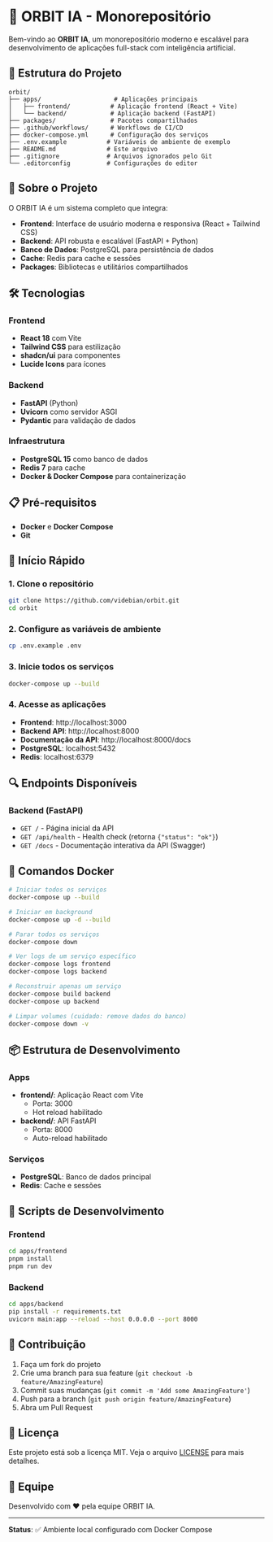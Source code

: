 # 🚀 ORBIT IA - Monorepositório

Bem-vindo ao **ORBIT IA**, um monorepositório moderno e escalável para desenvolvimento de aplicações full-stack com inteligência artificial.

## 📁 Estrutura do Projeto

```
orbit/
├── apps/                    # Aplicações principais
│   ├── frontend/           # Aplicação frontend (React + Vite)
│   └── backend/            # Aplicação backend (FastAPI)
├── packages/               # Pacotes compartilhados
├── .github/workflows/      # Workflows de CI/CD
├── docker-compose.yml      # Configuração dos serviços
├── .env.example           # Variáveis de ambiente de exemplo
├── README.md              # Este arquivo
├── .gitignore             # Arquivos ignorados pelo Git
└── .editorconfig          # Configurações do editor
```

## 🎯 Sobre o Projeto

O ORBIT IA é um sistema completo que integra:

- **Frontend**: Interface de usuário moderna e responsiva (React + Tailwind CSS)
- **Backend**: API robusta e escalável (FastAPI + Python)
- **Banco de Dados**: PostgreSQL para persistência de dados
- **Cache**: Redis para cache e sessões
- **Packages**: Bibliotecas e utilitários compartilhados

## 🛠️ Tecnologias

### Frontend
- **React 18** com Vite
- **Tailwind CSS** para estilização
- **shadcn/ui** para componentes
- **Lucide Icons** para ícones

### Backend
- **FastAPI** (Python)
- **Uvicorn** como servidor ASGI
- **Pydantic** para validação de dados

### Infraestrutura
- **PostgreSQL 15** como banco de dados
- **Redis 7** para cache
- **Docker & Docker Compose** para containerização

## 📋 Pré-requisitos

- **Docker** e **Docker Compose**
- **Git**

## 🚀 Início Rápido

### 1. Clone o repositório
```bash
git clone https://github.com/videbian/orbit.git
cd orbit
```

### 2. Configure as variáveis de ambiente
```bash
cp .env.example .env
```

### 3. Inicie todos os serviços
```bash
docker-compose up --build
```

### 4. Acesse as aplicações
- **Frontend**: http://localhost:3000
- **Backend API**: http://localhost:8000
- **Documentação da API**: http://localhost:8000/docs
- **PostgreSQL**: localhost:5432
- **Redis**: localhost:6379

## 🔍 Endpoints Disponíveis

### Backend (FastAPI)
- `GET /` - Página inicial da API
- `GET /api/health` - Health check (retorna `{"status": "ok"}`)
- `GET /docs` - Documentação interativa da API (Swagger)

## 🐳 Comandos Docker

```bash
# Iniciar todos os serviços
docker-compose up --build

# Iniciar em background
docker-compose up -d --build

# Parar todos os serviços
docker-compose down

# Ver logs de um serviço específico
docker-compose logs frontend
docker-compose logs backend

# Reconstruir apenas um serviço
docker-compose build backend
docker-compose up backend

# Limpar volumes (cuidado: remove dados do banco)
docker-compose down -v
```

## 📦 Estrutura de Desenvolvimento

### Apps
- **frontend/**: Aplicação React com Vite
  - Porta: 3000
  - Hot reload habilitado
- **backend/**: API FastAPI
  - Porta: 8000
  - Auto-reload habilitado

### Serviços
- **PostgreSQL**: Banco de dados principal
- **Redis**: Cache e sessões

## 🔧 Scripts de Desenvolvimento

### Frontend
```bash
cd apps/frontend
pnpm install
pnpm run dev
```

### Backend
```bash
cd apps/backend
pip install -r requirements.txt
uvicorn main:app --reload --host 0.0.0.0 --port 8000
```

## 🤝 Contribuição

1. Faça um fork do projeto
2. Crie uma branch para sua feature (`git checkout -b feature/AmazingFeature`)
3. Commit suas mudanças (`git commit -m 'Add some AmazingFeature'`)
4. Push para a branch (`git push origin feature/AmazingFeature`)
5. Abra um Pull Request

## 📄 Licença

Este projeto está sob a licença MIT. Veja o arquivo [LICENSE](LICENSE) para mais detalhes.

## 👥 Equipe

Desenvolvido com ❤️ pela equipe ORBIT IA.

---

**Status**: ✅ Ambiente local configurado com Docker Compose

